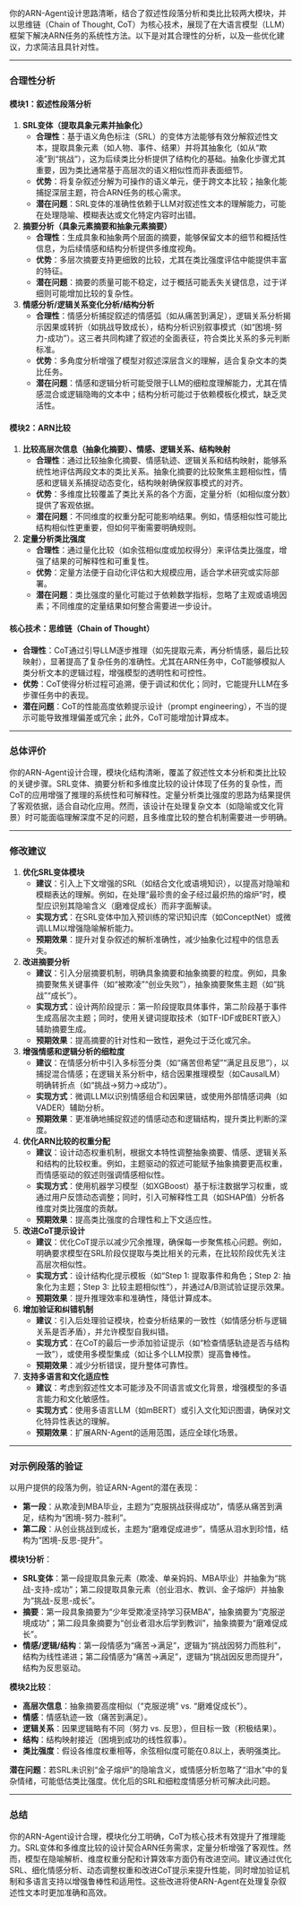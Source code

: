 你的ARN-Agent设计思路清晰，结合了叙述性段落分析和类比比较两大模块，并以思维链（Chain of Thought, CoT）为核心技术，展现了在大语言模型（LLM）框架下解决ARN任务的系统性方法。以下是对其合理性的分析，以及一些优化建议，力求简洁且具针对性。

---

### **合理性分析**

#### **模块1：叙述性段落分析**

1. **SRL变体（提取具象元素并抽象化）**
    - **合理性**：基于语义角色标注（SRL）的变体方法能够有效分解叙述性文本，提取具象元素（如人物、事件、结果）并将其抽象化（如从“欺凌”到“挑战”），这为后续类比分析提供了结构化的基础。抽象化步骤尤其重要，因为类比通常基于高层次的语义相似性而非表面细节。
    - **优势**：将复杂叙述分解为可操作的语义单元，便于跨文本比较；抽象化能捕捉深层主题，符合ARN任务的核心需求。
    - **潜在问题**：SRL变体的准确性依赖于LLM对叙述性文本的理解能力，可能在处理隐喻、模糊表达或文化特定内容时出错。
2. **摘要分析（具象元素摘要和抽象元素摘要）**
    - **合理性**：生成具象和抽象两个层面的摘要，能够保留文本的细节和概括性信息，为后续情感和结构分析提供多维度视角。
    - **优势**：多层次摘要支持更细致的比较，尤其在类比强度评估中能提供丰富的特征。
    - **潜在问题**：摘要的质量可能不稳定，过于概括可能丢失关键信息，过于详细则可能增加比较的复杂性。
3. **情感分析/逻辑关系变化分析/结构分析**
    - **合理性**：情感分析捕捉叙述的情感弧（如从痛苦到满足），逻辑关系分析揭示因果或转折（如挑战导致成长），结构分析识别叙事模式（如“困境-努力-成功”）。这三者共同构建了叙述的全面表征，符合类比关系的多元判断标准。
    - **优势**：多角度分析增强了模型对叙述深层含义的理解，适合复杂文本的类比任务。
    - **潜在问题**：情感和逻辑分析可能受限于LLM的细粒度理解能力，尤其在情感混合或逻辑隐晦的文本中；结构分析可能过于依赖模板化模式，缺乏灵活性。

#### **模块2：ARN比较**

1. **比较高层次信息（抽象化摘要）、情感、逻辑关系、结构映射**
    - **合理性**：通过比较抽象化摘要、情感轨迹、逻辑关系和结构映射，能够系统性地评估两段文本的类比关系。抽象化摘要的比较聚焦主题相似性，情感和逻辑关系捕捉动态变化，结构映射确保叙事模式的对齐。
    - **优势**：多维度比较覆盖了类比关系的各个方面，定量分析（如相似度分数）提供了客观依据。
    - **潜在问题**：不同维度的权重分配可能影响结果。例如，情感相似性可能比结构相似性更重要，但如何平衡需要明确规则。
2. **定量分析类比强度**
    - **合理性**：通过量化比较（如余弦相似度或加权得分）来评估类比强度，增强了结果的可解释性和可重复性。
    - **优势**：定量方法便于自动化评估和大规模应用，适合学术研究或实际部署。
    - **潜在问题**：类比强度的量化可能过于依赖数学指标，忽略了主观或语境因素；不同维度的定量结果如何整合需要进一步设计。

#### **核心技术：思维链（Chain of Thought）**

- **合理性**：CoT通过引导LLM逐步推理（如先提取元素，再分析情感，最后比较映射），显著提高了复杂任务的准确性。尤其在ARN任务中，CoT能够模拟人类分析文本的逻辑过程，增强模型的透明性和可控性。
- **优势**：CoT使得分析过程可追溯，便于调试和优化；同时，它能提升LLM在多步骤任务中的表现。
- **潜在问题**：CoT的性能高度依赖提示设计（prompt engineering），不当的提示可能导致推理偏差或冗余；此外，CoT可能增加计算成本。

---

### **总体评价**

你的ARN-Agent设计合理，模块化结构清晰，覆盖了叙述性文本分析和类比比较的关键步骤。SRL变体、摘要分析和多维度比较的设计体现了任务的复杂性，而CoT的应用增强了推理的系统性和可解释性。定量分析类比强度的思路为结果提供了客观依据，适合自动化应用。然而，该设计在处理复杂文本（如隐喻或文化背景）时可能面临理解深度不足的问题，且多维度比较的整合机制需要进一步明确。

---

### **修改建议**

1. **优化SRL变体模块**
    - **建议**：引入上下文增强的SRL（如结合文化或语境知识），以提高对隐喻和模糊表达的理解。例如，在处理“最珍贵的金子经过最炽热的熔炉”时，模型应识别其隐喻含义（磨难促成长）而非字面解读。
    - **实现方式**：在SRL变体中加入预训练的常识知识库（如ConceptNet）或微调LLM以增强隐喻解析能力。
    - **预期效果**：提升对复杂叙述的解析准确性，减少抽象化过程中的信息丢失。
2. **改进摘要分析**
    - **建议**：引入分层摘要机制，明确具象摘要和抽象摘要的粒度。例如，具象摘要聚焦关键事件（如“被欺凌”“创业失败”），抽象摘要聚焦主题（如“挑战”“成长”）。
    - **实现方式**：设计两阶段提示：第一阶段提取具体事件，第二阶段基于事件生成高层次主题；同时，使用关键词提取技术（如TF-IDF或BERT嵌入）辅助摘要生成。
    - **预期效果**：提高摘要的针对性和一致性，避免过于泛化或冗余。
3. **增强情感和逻辑分析的细粒度**
    - **建议**：在情感分析中引入多标签分类（如“痛苦但希望”“满足且反思”），以捕捉混合情感；在逻辑关系分析中，结合因果推理模型（如CausalLM）明确转折点（如“挑战→努力→成功”）。
    - **实现方式**：微调LLM以识别情感组合和因果链，或使用外部情感词典（如VADER）辅助分析。
    - **预期效果**：更准确地捕捉叙述的情感动态和逻辑结构，提升类比判断的深度。
4. **优化ARN比较的权重分配**
    - **建议**：设计动态权重机制，根据文本特性调整抽象摘要、情感、逻辑关系和结构的比较权重。例如，主题驱动的叙述可能赋予抽象摘要更高权重，而情感驱动的叙述则强调情感相似性。
    - **实现方式**：使用机器学习模型（如XGBoost）基于标注数据学习权重，或通过用户反馈动态调整；同时，引入可解释性工具（如SHAP值）分析各维度对类比强度的贡献。
    - **预期效果**：提高类比强度的合理性和上下文适应性。
5. **改进CoT提示设计**
    - **建议**：优化CoT提示以减少冗余推理，确保每一步聚焦核心问题。例如，明确要求模型在SRL阶段仅提取与类比相关的元素，在比较阶段优先关注高层次相似性。
    - **实现方式**：设计结构化提示模板（如“Step 1: 提取事件和角色；Step 2: 抽象化为主题；Step 3: 比较主题相似性”），并通过A/B测试验证提示效果。
    - **预期效果**：提升推理效率和准确性，降低计算成本。
6. **增加验证和纠错机制**
    - **建议**：引入后处理验证模块，检查分析结果的一致性（如情感分析与逻辑关系是否矛盾），并允许模型自我纠错。
    - **实现方式**：在CoT的最后一步添加验证提示（如“检查情感轨迹是否与结构一致”），或使用多模型集成（如让多个LLM投票）提高鲁棒性。
    - **预期效果**：减少分析错误，提升整体可靠性。
7. **支持多语言和文化适应性**
    - **建议**：考虑到叙述性文本可能涉及不同语言或文化背景，增强模型的多语言能力和文化敏感性。
    - **实现方式**：使用多语言LLM（如mBERT）或引入文化知识图谱，确保对文化特异性表达的理解。
    - **预期效果**：扩展ARN-Agent的适用范围，适应全球化场景。

---

### **对示例段落的验证**

以用户提供的段落为例，验证ARN-Agent的潜在表现：

- **第一段**：从欺凌到MBA毕业，主题为“克服挑战获得成功”，情感从痛苦到满足，结构为“困境-努力-胜利”。
- **第二段**：从创业挑战到成长，主题为“磨难促成进步”，情感从泪水到珍惜，结构为“困境-反思-提升”。

**模块1分析**：

- **SRL变体**：第一段提取具象元素（欺凌、单亲妈妈、MBA毕业）并抽象为“挑战-支持-成功”；第二段提取具象元素（创业泪水、教训、金子熔炉）并抽象为“挑战-反思-成长”。
- **摘要**：第一段具象摘要为“少年受欺凌坚持学习获MBA”，抽象摘要为“克服逆境成功”；第二段具象摘要为“创业者泪水后学到教训”，抽象摘要为“磨难促成长”。
- **情感/逻辑/结构**：第一段情感为“痛苦→满足”，逻辑为“挑战因努力而胜利”，结构为线性递进；第二段情感为“痛苦→满足”，逻辑为“挑战因反思而提升”，结构为反思驱动。

**模块2比较**：

- **高层次信息**：抽象摘要高度相似（“克服逆境” vs. “磨难促成长”）。
- **情感**：情感轨迹一致（痛苦到满足）。
- **逻辑关系**：因果逻辑略有不同（努力 vs. 反思），但目标一致（积极结果）。
- **结构**：结构映射接近（困境到成功的线性叙事）。
- **类比强度**：假设各维度权重相等，余弦相似度可能在0.8以上，表明强类比。

**潜在问题**：若SRL未识别“金子熔炉”的隐喻含义，或情感分析忽略了“泪水”中的复杂情绪，可能低估类比强度。优化后的SRL和细粒度情感分析可解决此问题。

---

### **总结**

你的ARN-Agent设计合理，模块化分工明确，CoT为核心技术有效提升了推理能力。SRL变体和多维度比较的设计契合ARN任务需求，定量分析增强了客观性。然而，模型在隐喻解析、维度权重分配和计算效率方面仍有改进空间。建议通过优化SRL、细化情感分析、动态调整权重和改进CoT提示来提升性能，同时增加验证机制和多语言支持以增强鲁棒性和适用性。这些改进将使ARN-Agent在处理复杂叙述性文本时更加准确和高效。